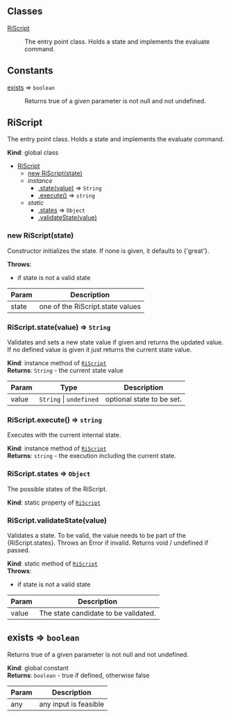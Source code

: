 ## Classes

<dl>
<dt><a href="#RiScript">RiScript</a></dt>
<dd><p>The entry point class. Holds a state and implements the evaluate command.</p>
</dd>
</dl>

## Constants

<dl>
<dt><a href="#exists">exists</a> ⇒ <code>boolean</code></dt>
<dd><p>Returns true of a given parameter is not null and not undefined.</p>
</dd>
</dl>

<a name="RiScript"></a>

## RiScript
The entry point class. Holds a state and implements the evaluate command.

**Kind**: global class  

* [RiScript](#RiScript)
    * [new RiScript(state)](#new_RiScript_new)
    * _instance_
        * [.state(value)](#RiScript+state) ⇒ <code>String</code>
        * [.execute()](#RiScript+execute) ⇒ <code>string</code>
    * _static_
        * [.states](#RiScript.states) ⇒ <code>Object</code>
        * [.validateState(value)](#RiScript.validateState)

<a name="new_RiScript_new"></a>

### new RiScript(state)
Constructor initializes the state. If none is given, it defaults to {'great'}.

**Throws**:

- if state is not a valid state


| Param | Description |
| --- | --- |
| state | one of the RiScript.state values |

<a name="RiScript+state"></a>

### RiScript.state(value) ⇒ <code>String</code>
Validates and sets a new state value if given and returns the updated value. If no defined value is given it just returns the
current state value.

**Kind**: instance method of [<code>RiScript</code>](#RiScript)  
**Returns**: <code>String</code> - the current state value  

| Param | Type | Description |
| --- | --- | --- |
| value | <code>String</code> \| <code>undefined</code> | optional state to be set. |

<a name="RiScript+execute"></a>

### RiScript.execute() ⇒ <code>string</code>
Executes with the current internal state.

**Kind**: instance method of [<code>RiScript</code>](#RiScript)  
**Returns**: <code>string</code> - the execution including the current state.  
<a name="RiScript.states"></a>

### RiScript.states ⇒ <code>Object</code>
The possible states of the RiScript.

**Kind**: static property of [<code>RiScript</code>](#RiScript)  
<a name="RiScript.validateState"></a>

### RiScript.validateState(value)
Validates a state. To be valid, the value needs to be part of the {RiScript.states}.
Throws an Error if invalid. Returns void / undefined if passed.

**Kind**: static method of [<code>RiScript</code>](#RiScript)  
**Throws**:

- if state is not a valid state


| Param | Description |
| --- | --- |
| value | The state candidate to be validated. |

<a name="exists"></a>

## exists ⇒ <code>boolean</code>
Returns true of a given parameter is not null and not undefined.

**Kind**: global constant  
**Returns**: <code>boolean</code> - true if defined, otherwise false  

| Param | Description |
| --- | --- |
| any | any input is feasible |

